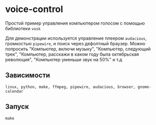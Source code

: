 # voice-control

Простой пример управления компьютером голосом с помощью библиотеки `vosk`

Для демонстрации используется управление плеером `audacious`, громкостью `pipewire`, и поиск через дефолтный браузер. Можно попросить "Компьютер, включи музыку", "Компьютер, следующий трек", "Компьютер, расскажи в каком году была октябрьская революция", "Компьютер уменьши звук на 50%" и т.д


## Зависимости 
```
linux, python, make, ffmpeg, pipewire, audacious, browser, gnome-calendar
```

## Запуск
```
make
```

